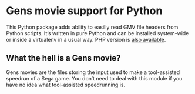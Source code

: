 Gens movie support for Python
==========

This Python package adds ability to easilly read GMV file headers from Python scripts. It’s written in pure Python and can be installed system-wide or inside a virtualenv in a usual way. PHP version is [also available](https://github.com/WST/php-gmv).

## What the hell is a Gens movie?

Gens movies are the files storing the input used to make a tool-assisted speedrun of a Sega game. You don’t need to deal with this module if you have no idea what tool-assisted speedrunning is.
